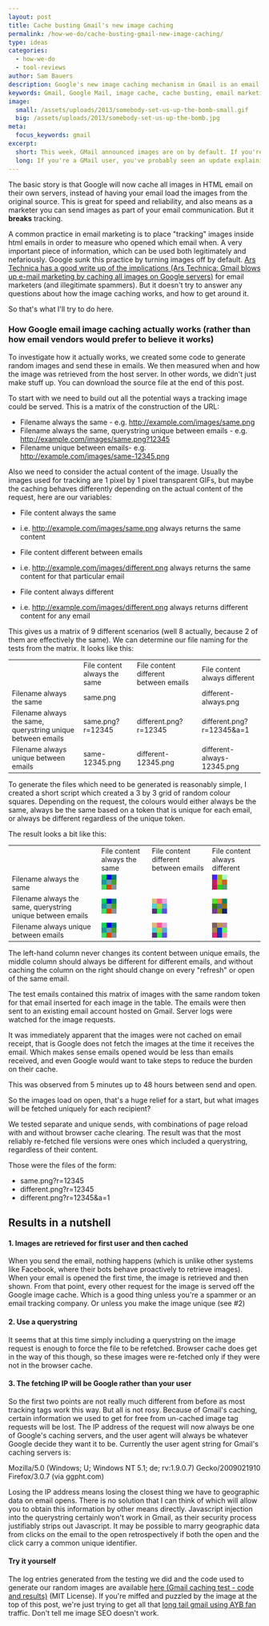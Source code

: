 ```yaml
---
layout: post
title: Cache busting Gmail's new image caching
permalink: /how-we-do/cache-busting-gmail-new-image-caching/
type: ideas
categories:
  - how-we-do
  - tool-reviews
author: Sam Bauers
description: Google's new image caching mechanism in Gmail is an email marketer's nightmare come true. Here's how to keep tracking your email opens in Gmail.
keywords: Gmail, Google Mail, image cache, cache busting, email marketing
image:
  small: /assets/uploads/2013/somebody-set-us-up-the-bomb-small.gif
  big: /assets/uploads/2013/somebody-set-us-up-the-bomb.jpg
meta:
  focus_keywords: gmail
excerpt:
  short: This week, GMail announced images are on by default. If you're a marketer, you might have seen some posts about how exciting this is that we can now track emails again. #fail
  long: If you're a GMail user, you've probably seen an update explaining that <a href="http://gmailblog.blogspot.com.au/2013/12/images-now-showing.html">images are now on by default</a>. If you're a marketer, you might have seen some posts saying how exciting this is that email companies can now start tracking email opens again. (Un)fortunately this is a bit of wishful thinking or misinformation.
---
```


The basic story is that Google will now cache all images in HTML email on their own servers, instead of having your email load the images from the original source. This is great for speed and reliability, and also means as a marketer you can send images as part of your email communication. But it **breaks** tracking.

A common practice in email marketing is to place "tracking" images inside html emails in order to measure who opened which email when. A very important piece of information, which can be used both legitimately and nefariously. Google sunk this practice by turning images off by default. [Ars Technica has a good write up of the implications (Ars Technica: Gmail blows up e-mail marketing by caching all images on Google servers)](http://arstechnica.com/information-technology/2013/12/gmail-blows-up-e-mail-marketing-by-caching-all-images-on-google-servers/) for email marketers (and illegitimate spammers). But it doesn't try to answer any questions about how the image caching works, and how to get around it.

So that's what I'll try to do here.

### How Google email image caching actually works (rather than how email vendors would prefer to believe it works)

To investigate how it actually works, we created some code to generate random images and send these in emails. We then measured when and how the image was retrieved from the host server. In other words, we didn't just make stuff up. You can download the source file at the end of this post.

To start with we need to build out all the potential ways a tracking image could be served. This is a matrix of the construction of the URL:

- Filename always the same - e.g. http://example.com/images/same.png
- Filename always the same, querystring unique between emails - e.g. http://example.com/images/same.png?12345
- Filename unique between emails- e.g. http://example.com/images/same-12345.png

Also we need to consider the actual content of the image. Usually the images used for tracking are 1 pixel by 1 pixel transparent GIFs, but maybe the caching behaves differently depending on the actual content of the request, here are our variables:

- File content always the same
- i.e. http://example.com/images/same.png always returns the same content

- File content different between emails
- i.e. http://example.com/images/different.png always returns the same content for that particular email

- File content always different
- i.e. http://example.com/images/different.png always returns different content for any email

This gives us a matrix of 9 different scenarios (well 8 actually, because 2 of them are effectively the same). We can determine our file naming for the tests from the matrix. It looks like this:

<table class="table table-bordered matrix">
<tbody>
<tr>
	<td></td>
	<td>File content always the same</td>
	<td>File content different between emails</td>
	<td>File content always different</td>
</tr>
<tr>
	<td>Filename always the same</td>
	<td class="active text-center" colspan="2">same.png</td>
	<td class="active text-center">different-always.png</td>
</tr>
<tr>
	<td>Filename always the same, querystring unique between emails</td>
	<td class="active text-center">same.png?r=12345</td>
	<td class="active text-center">different.png?r=12345</td>
	<td class="active text-center">different.png?r=12345&amp;a=1</td>
</tr>
<tr>
	<td>Filename always unique between emails</td>
	<td class="active text-center">same-12345.png</td>
	<td class="active text-center">different-12345.png</td>
	<td class="active text-center">different-always-12345.png</td>
</tr>
</tbody>
</table>

To generate the files which need to be generated is reasonably simple, I created a short script which created a 3 by 3 grid of random colour squares. Depending on the request, the colours would either always be the same, always be the same based on a token that is unique for each email, or always be different regardless of the unique token.

The result looks a bit like this:

<table class="table table-bordered matrix">
<tbody>
<tr>
	<td></td>
	<td>File content always the same</td>
	<td>File content different between emails</td>
	<td>File content always different</td>
</tr>
<tr>
	<td>Filename always the same</td>
	<td class="active text-center" colspan="2"><img class="alignnone size-full wp-image-743" alt="same.png" src="/assets/uploads/2013/gmail-same.png" width="30" height="30"></td>
	<td class="active text-center"><img class="alignnone size-full wp-image-739" alt="different-always.png" src="/assets/uploads/2013/gmail-different-always-1.png" width="30" height="30"></td>
</tr>
<tr>
	<td>Filename always the same, querystring unique between emails</td>
	<td class="active text-center"><img class="alignnone size-full wp-image-743" alt="same.png?12345" src="/assets/uploads/2013/gmail-same.png" width="30" height="30"></td>
	<td class="active text-center"><img class="alignnone size-full wp-image-742" alt="different.png?r=12345" src="/assets/uploads/2013/gmail-different.png" width="30" height="30"></td>
	<td class="active text-center"><img class="alignnone size-full wp-image-742" alt="different.png?r=12345&amp;a=1" src="/assets/uploads/2013/gmail-different-always-2.png" width="30" height="30"></td>
</tr>
<tr>
	<td>Filename always unique between emails</td>
	<td class="active text-center"><img class="alignnone size-full wp-image-743" alt="same-12345.png" src="/assets/uploads/2013/gmail-same.png" width="30" height="30"></td>
	<td class="active text-center"><img class="alignnone size-full wp-image-742" alt="different-12345.png" src="/assets/uploads/2013/gmail-different.png" width="30" height="30"></td>
	<td class="active text-center"><img class="alignnone size-full wp-image-742" alt="different-always-12345.png" src="/assets/uploads/2013/gmail-different-always-3.png" width="30" height="30"></td>
</tr>
</tbody>
</table>

The left-hand column never changes its content between unique emails, the middle column should always be different for different emails, and without caching the column on the right should change on every "refresh" or open of the same email.

The test emails contained this matrix of images with the same random token for that email inserted for each image in the table. The emails were then sent to an existing email account hosted on Gmail. Server logs were watched for the image requests.

It was immediately apparent that the images were not cached on email receipt, that is Google does not fetch the images at the time it receives the email. Which makes sense emails opened would be less than emails received, and even Google would want to take steps to reduce the burden on their cache.

This was observed from 5 minutes up to 48 hours between send and open.

So the images load on open, that's a huge relief for a start, but what images will be fetched uniquely for each recipient?

We tested separate and unique sends, with combinations of page reload with and without browser cache clearing. The result was that the most reliably re-fetched file versions were ones which included a querystring, regardless of their content.

Those were the files of the form:

* same.png?r=12345
* different.png?r=12345
* different.png?r=12345&a=1

## Results in a nutshell

#### 1. Images are retrieved for first user and then cached

When you send the email, nothing happens (which is unlike other systems like Facebook, where their bots behave proactively to retrieve images). When your email is opened the first time, the image is retrieved and then shown. From that point, every other request for the image is served off the Google image cache. Which is a good thing unless you're a spammer or an email tracking company. Or unless you make the image unique (see #2)

#### 2. Use a querystring

It seems that at this time simply including a querystring on the image request is enough to force the file to be refetched. Browser cache does get in the way of this though, so these images were re-fetched only if they were not in the browser cache.

#### 3. The fetching IP will be Google rather than your user

So the first two points are not really much different from before as most tracking tags work this way. But all is not rosy. Because of Gmail's caching, certain information we used to get for free from un-cached image tag requests will be lost. The IP address of the request will now always be one of Google's caching servers, and the user agent will always be whatever Google decide they want it to be. Currently the user agent string for Gmail's caching servers is:

Mozilla/5.0 (Windows; U; Windows NT 5.1; de; rv:1.9.0.7) Gecko/2009021910 Firefox/3.0.7 (via ggpht.com)

Losing the IP address means losing the closest thing we have to geographic data on email opens. There is no solution that I can think of which will allow you to obtain this information by other means directly. Javascript injection into the querystring certainly won't work in Gmail, as their security process justifiably strips out Javascript. It may be possible to marry geographic data from clicks on the email to the open retrospectively if both the open and the click carry a common unique identifier.

#### Try it yourself

The log entries generated from the testing we did and the code used to generate our random images are available [here (Gmail caching test - code and results)](/assets/uploads/2013/gmail-caching-test.zip) (MIT License). If you're miffed and puzzled by the image at the top of this post, we're just trying to get all that [long tail gmail using AYB fan](http://en.wikipedia.org/wiki/All_your_base_are_belong_to_us) traffic. Don't tell me image SEO doesn't work.

